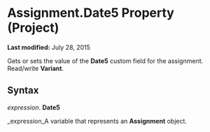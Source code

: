 
# Assignment.Date5 Property (Project)

 **Last modified:** July 28, 2015

Gets or sets the value of the  **Date5** custom field for the assignment. Read/write **Variant**.

## Syntax

 _expression_. **Date5**

 _expression_A variable that represents an  **Assignment** object.

